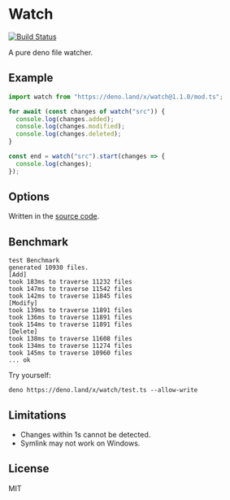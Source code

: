 # Watch

[![Build Status](https://travis-ci.org/jinjor/deno-watch.svg?branch=master)](https://travis-ci.org/jinjor/deno-watch)

A pure deno file watcher.

## Example

```typescript
import watch from "https://deno.land/x/watch@1.1.0/mod.ts";

for await (const changes of watch("src")) {
  console.log(changes.added);
  console.log(changes.modified);
  console.log(changes.deleted);
}
```

```typescript
const end = watch("src").start(changes => {
  console.log(changes);
});
```

## Options

Written in the [source code](./mod.ts).

## Benchmark

```
test Benchmark
generated 10930 files.
[Add]
took 183ms to traverse 11232 files
took 147ms to traverse 11542 files
took 142ms to traverse 11845 files
[Modify]
took 139ms to traverse 11891 files
took 136ms to traverse 11891 files
took 154ms to traverse 11891 files
[Delete]
took 138ms to traverse 11608 files
took 134ms to traverse 11274 files
took 145ms to traverse 10960 files
... ok
```

Try yourself:

```
deno https://deno.land/x/watch/test.ts --allow-write
```

## Limitations

- Changes within 1s cannot be detected.
- Symlink may not work on Windows.

## License

MIT
